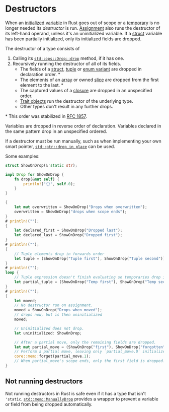 # Destructors

When an [initialized]&#32;[variable] in Rust goes out of scope or a [temporary]
is no longer needed its _destructor_ is run. [Assignment] also runs the
destructor of its left-hand operand, unless it's an uninitialized variable. If a
[struct] variable has been partially initialized, only its initialized fields
are dropped.

The destructor of a type consists of

1. Calling its [`std::ops::Drop::drop`] method, if it has one.
2. Recursively running the destructor of all of its fields.
    * The fields of a [struct], [tuple] or [enum variant] are dropped in
      declaration order. \*
    * The elements of an [array] or owned [slice][array] are dropped from the
      first element to the last. \*
    * The captured values of a [closure] are dropped in an unspecified order.
    * [Trait objects] run the destructor of the underlying type.
    * Other types don't result in any further drops.

\* This order was stabilized in [RFC 1857].

Variables are dropped in reverse order of declaration. Variables declared in
the same pattern drop in an unspecified ordered.

If a destructor must be run manually, such as when implementing your own smart
pointer, [`std::ptr::drop_in_place`] can be used.

Some examples:

```rust
struct ShowOnDrop(&'static str);

impl Drop for ShowOnDrop {
    fn drop(&mut self) {
        println!("{}", self.0);
    }
}

{
    let mut overwritten = ShowOnDrop("Drops when overwritten");
    overwritten = ShowOnDrop("drops when scope ends");
}
# println!("");
{
    let declared_first = ShowOnDrop("Dropped last");
    let declared_last = ShowOnDrop("Dropped first");
}
# println!("");
{
    // Tuple elements drop in forwards order
    let tuple = (ShowOnDrop("Tuple first"), ShowOnDrop("Tuple second"));
}
# println!("");
loop {
    // Tuple expression doesn't finish evaluating so temporaries drop in reverse order:
    let partial_tuple = (ShowOnDrop("Temp first"), ShowOnDrop("Temp second"), break);
}
# println!("");
{
    let moved;
    // No destructor run on assignment.
    moved = ShowOnDrop("Drops when moved");
    // drops now, but is then uninitialized
    moved;

    // Uninitialized does not drop.
    let uninitialized: ShowOnDrop;

    // After a partial move, only the remaining fields are dropped.
    let mut partial_move = (ShowOnDrop("first"), ShowOnDrop("forgotten"));
    // Perform a partial move, leaving only `partial_move.0` initialized.
    core::mem::forget(partial_move.1);
    // When partial_move's scope ends, only the first field is dropped.
}
```

## Not running destructors

Not running destructors in Rust is safe even if it has a type that isn't
`'static`. [`std::mem::ManuallyDrop`] provides a wrapper to prevent a
variable or field from being dropped automatically.

[initialized]: glossary.md#initialized
[variable]: variables.md
[temporary]: expressions.md#temporary-lifetimes
[Assignment]: expressions/operator-expr.md#assignment-expressions
[`std::ops::Drop::drop`]: ../std/ops/trait.Drop.html
[RFC 1857]: https://github.com/rust-lang/rfcs/blob/master/text/1857-stabilize-drop-order.md
[struct]: types/struct.md
[tuple]: types/tuple.md
[enum variant]: types/enum.md
[array]: types/array.md
[closure]: types/closure.md
[Trait objects]: types/trait-object.md
[`std::ptr::drop_in_place`]: ../std/ptr/fn.drop_in_place.html
[`std::mem::ManuallyDrop`]: ../std/mem/struct.ManuallyDrop.html
